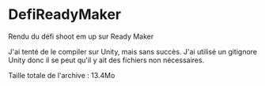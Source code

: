 # DefiReadyMaker
Rendu du défi shoot em up sur Ready Maker

J'ai tenté de le compiler sur Unity, mais sans succès.
J'ai utilisé un gitignore Unity donc il se peut qu'il y ait des fichiers non nécessaires.

Taille totale de l'archive : 13.4Mo
